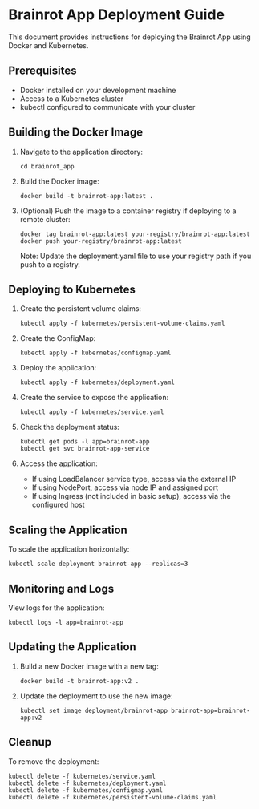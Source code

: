 # Brainrot App Deployment Guide

This document provides instructions for deploying the Brainrot App using Docker and Kubernetes.

## Prerequisites

- Docker installed on your development machine
- Access to a Kubernetes cluster
- kubectl configured to communicate with your cluster

## Building the Docker Image

1. Navigate to the application directory:
   ```
   cd brainrot_app
   ```

2. Build the Docker image:
   ```
   docker build -t brainrot-app:latest .
   ```

3. (Optional) Push the image to a container registry if deploying to a remote cluster:
   ```
   docker tag brainrot-app:latest your-registry/brainrot-app:latest
   docker push your-registry/brainrot-app:latest
   ```
   Note: Update the deployment.yaml file to use your registry path if you push to a registry.

## Deploying to Kubernetes

1. Create the persistent volume claims:
   ```
   kubectl apply -f kubernetes/persistent-volume-claims.yaml
   ```

2. Create the ConfigMap:
   ```
   kubectl apply -f kubernetes/configmap.yaml
   ```

3. Deploy the application:
   ```
   kubectl apply -f kubernetes/deployment.yaml
   ```

4. Create the service to expose the application:
   ```
   kubectl apply -f kubernetes/service.yaml
   ```

5. Check the deployment status:
   ```
   kubectl get pods -l app=brainrot-app
   kubectl get svc brainrot-app-service
   ```

6. Access the application:
   - If using LoadBalancer service type, access via the external IP
   - If using NodePort, access via node IP and assigned port
   - If using Ingress (not included in basic setup), access via the configured host

## Scaling the Application

To scale the application horizontally:
```
kubectl scale deployment brainrot-app --replicas=3
```

## Monitoring and Logs

View logs for the application:
```
kubectl logs -l app=brainrot-app
```

## Updating the Application

1. Build a new Docker image with a new tag:
   ```
   docker build -t brainrot-app:v2 .
   ```

2. Update the deployment to use the new image:
   ```
   kubectl set image deployment/brainrot-app brainrot-app=brainrot-app:v2
   ```

## Cleanup

To remove the deployment:
```
kubectl delete -f kubernetes/service.yaml
kubectl delete -f kubernetes/deployment.yaml
kubectl delete -f kubernetes/configmap.yaml
kubectl delete -f kubernetes/persistent-volume-claims.yaml
```
